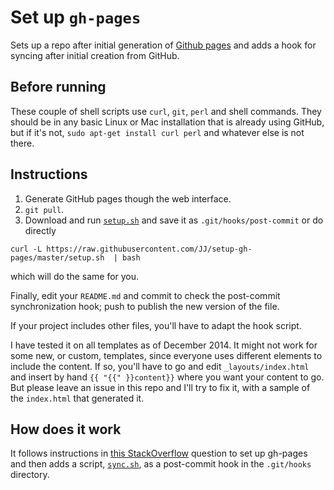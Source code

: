 Set up `gh-pages`
==============

Sets up a repo after initial generation of
[Github pages](http://pages.github.com) and adds a hook for syncing
after initial creation from GitHub. 

## Before running

These couple of shell scripts use `curl`, `git`, `perl` and shell
commands. They should be in any basic Linux or Mac installation that
is already using GitHub, but if it's not, `sudo apt-get install curl
perl` and whatever else is not there. 

## Instructions

1. Generate GitHub pages though the web interface.
2. `git pull`.
3. Download and run [`setup.sh`](setup.sh) and save it as `.git/hooks/post-commit` or do directly

```
curl -L https://raw.githubusercontent.com/JJ/setup-gh-pages/master/setup.sh  | bash
```

which will do the same for you.

Finally, edit your `README.md` and commit to check the post-commit
synchronization hook; push to publish the new version of the file. 

If your project includes other files, you'll have to adapt the hook script.

I have tested it on all templates as of December 2014. It might not
work for some new, or custom, templates, since everyone uses different
elements to include the content. If so, you'll have to go and edit
`_layouts/index.html` and insert by hand `{{ "{{" }}content}}` where
you want your content to go. But please leave an issue in this repo
and I'll try to fix it, with a sample of the `index.html` that
generated it.

## How does it work

It follows instructions in
[this StackOverflow](http://stackoverflow.com/questions/14024594/how-do-i-prevent-the-github-pages-automatic-generator-to-remove-everything-bef)
question to set up gh-pages and then adds a script,
[`sync.sh`](sync.sh), as a post-commit hook in the `.git/hooks`
directory. 
